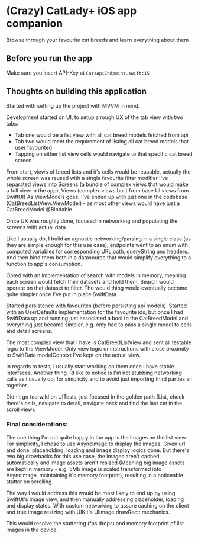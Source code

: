 # (Crazy) CatLady+ iOS app companion
Browse through your favourite cat breeds and learn everything about them

## Before you run the app

Make sure you insert API-Key at ```CatsApiEndpoint.swift:15```

## Thoughts on building this application

Started with setting up the project with MVVM in mind.

Development started on UI, to setup a rough UX of the tab view with two tabs:
- Tab one would be a list view with all cat breed models fetched from api
- Tab two would meet the requirement of listing all cat breed models that user favourited
- Tapping on either list view cells would navigate to that specific cat breed screen

From start, views of breed lists and it's cells would be reusable, actually the whole screen was reused with a single favourite filter modifier
I've separated views into Screens (a bundle of complex views that would make a full view in the app), Views (complex views built from base UI views from SwiftUI)
As ViewModels goes, I've ended up with just one in the codebase (CatBreedListView.ViewModel) - as most other views would have just a CatBreedModel @Bindable

Once UX was roughly done, focused in networking and populating the screens with actual data.

Like I usually do, I build an agnostic networking/parsing in a single class (as they are simple enough for this use case), endpoints went to an enum with computed variables for corresponding URL path, queryString and headers. And then bind them both in a datasource that would simplify everything to a function to app's consumption.

Opted with an implementation of search with models in memory, meaning each screen would fetch their datasets and hold them. Search would operate on that dataset to filter.
 The would thing would eventually become quite simpler once I've put in place SwiftData

Started persistence with favourites (before persisting api models). Started with an UserDefaults implementation for the favourite ids, but once I had SwiftData up and running just associated a bool to the CatBreedModel and everything just became simpler, e.g. only had to pass a single model to cells and detail screens.

The most complex view that I have is CatBreedListView and sent all testable logic to the ViewModel. Only view logic or instructions with close proximity to SwiftData modelContext I've kept on the actual view.

In regards to tests, I usually start working on them once I have stable interfaces. Another thing I'd like to notice is I'm not stubbing networking calls as I usually do, for simplicity and to avoid just importing third parties all together.

Didn't go too wild on UITests, just focused in the golden path (List, check there's cells, navigate to detail, navigate back and find the last cat in the scroll view).

### Final considerations:

The one thing I'm not quite happy in the app is the Images on the list view.
For simplicity, I chose to use AsyncImage to display the images. Given url and done, placeholding, loading and image display logics done.
But there's two big drawbacks for this use case, the images aren't cached automatically and image assets aren't resized (Meaning big image assets are kept in memory - e.g. 5Mb image is scaled transformed into AsyncImage, maintaining it's memory footprint), resulting in a noticeable stutter on scrolling.

The way I would address this would be most likely to end up by using SwiftUI's Image view, and then manually addressing placeholder, loading and display states. With custom networking to assure caching on the client and true image resizing with UIKit's UIImage drawRect: mechanics.

This would resolve the stuttering (fps drops) and memory footprint of list images in the device.